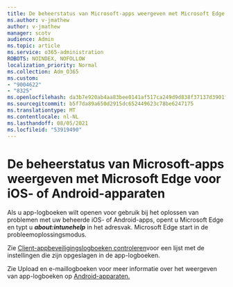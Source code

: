 ```yaml
---
title: De beheerstatus van Microsoft-apps weergeven met Microsoft Edge voor iOS- of Android-apparaten
ms.author: v-jmathew
author: v-jmathew
manager: scotv
audience: Admin
ms.topic: article
ms.service: o365-administration
ROBOTS: NOINDEX, NOFOLLOW
localization_priority: Normal
ms.collection: Adm_O365
ms.custom:
- "9004622"
- "8325"
ms.openlocfilehash: da3b7e920ab4aa83bee0141af517ca249d9d838f37137d3901f6841b98ba9aae
ms.sourcegitcommit: b5f7da89a650d2915dc652449623c78be6247175
ms.translationtype: MT
ms.contentlocale: nl-NL
ms.lasthandoff: 08/05/2021
ms.locfileid: "53919490"
---
```

# <a name="view-the-management-status-of-microsoft-apps-using-microsoft-edge-for-ios-or-android-devices"></a>De beheerstatus van Microsoft-apps weergeven met Microsoft Edge voor iOS- of Android-apparaten

Als u app-logboeken wilt openen voor gebruik bij het oplossen van problemen met uw beheerde iOS- of Android-apps, opent u Microsoft Edge en typt u ***about:intunehelp*** in het adresvak. Microsoft Edge start in de probleemoplossingsmodus.

Zie [Client-appbeveiligingslogboeken controleren](https://go.microsoft.com/fwlink/?linkid=2141401)voor een lijst met de instellingen die zijn opgeslagen in de app-logboeken.

Zie Upload en e-maillogboeken voor meer informatie over het weergeven van app-logboeken op [Android-apparaten.](https://go.microsoft.com/fwlink/?linkid=2141408)
